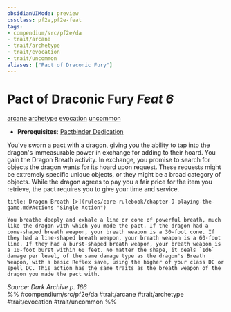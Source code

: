 ```yaml
---
obsidianUIMode: preview
cssclass: pf2e,pf2e-feat
tags:
- compendium/src/pf2e/da
- trait/arcane
- trait/archetype
- trait/evocation
- trait/uncommon
aliases: ["Pact of Draconic Fury"]
---
```

# Pact of Draconic Fury  *Feat 6*  
[arcane](rules/traits/arcane.md "Arcane Tradition Trait")  [archetype](rules/traits/archetype.md "Archetype Feat Trait")  [evocation](rules/traits/evocation.md "Evocation School Trait")  [uncommon](rules/traits/uncommon.md "Uncommon Rarity Trait")  

- **Prerequisites**: [Pactbinder Dedication](compendium/feats/pactbinder-dedication-da.md)

You've sworn a pact with a dragon, giving you the ability to tap into the dragon's immeasurable power in exchange for adding to their hoard. You gain the Dragon Breath activity. In exchange, you promise to search for objects the dragon wants for its hoard upon request. These requests might be extremely specific unique objects, or they might be a broad category of objects. While the dragon agrees to pay you a fair price for the item you retrieve, the pact requires you to give your time and service.

```ad-embed-ability
title: Dragon Breath [>](rules/core-rulebook/chapter-9-playing-the-game.md#Actions "Single Action")

You breathe deeply and exhale a line or cone of powerful breath, much like the dragon with which you made the pact. If the dragon had a cone-shaped breath weapon, your breath weapon is a 30-foot cone. If they had a line-shaped breath weapon, your breath weapon is a 60-foot line. If they had a burst-shaped breath weapon, your breath weapon is a 10-foot burst within 60 feet. No matter the shape, it deals `1d6` damage per level, of the same damage type as the dragon's Breath Weapon, with a basic Reflex save, using the higher of your class DC or spell DC. This action has the same traits as the breath weapon of the dragon you made the pact with.
```

*Source: Dark Archive p. 166*  
%% #compendium/src/pf2e/da #trait/arcane #trait/archetype #trait/evocation #trait/uncommon %%